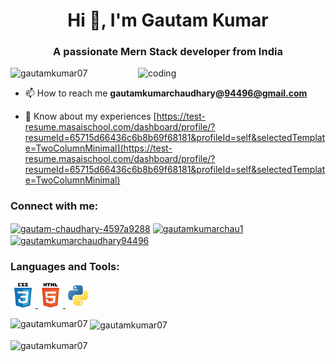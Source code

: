 <h1 align="center">Hi 👋, I'm Gautam Kumar</h1>
<h3 align="center">A passionate Mern Stack developer from India</h3>

<img align="right" alt="coding" width="300" src="https://miro.medium.com/max/1360/0*7Q3yvSIv_t0ioJ-Z.gif">

<p align="left"> <img src="https://komarev.com/ghpvc/?username=gautamkumar07&label=Profile%20views&color=0e75b6&style=flat" alt="gautamkumar07" /> </p>

- 📫 How to reach me **gautamkumarchaudhary@94496@gmail.com**

- 📄 Know about my experiences [https://test-resume.masaischool.com/dashboard/profile/?resumeId=65715d66436c6b8b69f68181&profileId=self&selectedTemplate=TwoColumnMinimal](https://test-resume.masaischool.com/dashboard/profile/?resumeId=65715d66436c6b8b69f68181&profileId=self&selectedTemplate=TwoColumnMinimal)

<h3 align="left">Connect with me:</h3>
<p align="left">
<a href="https://linkedin.com/in/gautam-chaudhary-4597a9288" target="blank"><img align="center" src="https://raw.githubusercontent.com/rahuldkjain/github-profile-readme-generator/master/src/images/icons/Social/linked-in-alt.svg" alt="gautam-chaudhary-4597a9288" height="30" width="40" /></a>
<a href="https://www.hackerrank.com/gautamkumarchau1" target="blank"><img align="center" src="https://raw.githubusercontent.com/rahuldkjain/github-profile-readme-generator/master/src/images/icons/Social/hackerrank.svg" alt="gautamkumarchau1" height="30" width="40" /></a>
<a href="https://www.leetcode.com/gautamkumarchaudhary94496" target="blank"><img align="center" src="https://raw.githubusercontent.com/rahuldkjain/github-profile-readme-generator/master/src/images/icons/Social/leet-code.svg" alt="gautamkumarchaudhary94496" height="30" width="40" /></a>
</p>

<h3 align="left">Languages and Tools:</h3>
<p align="left"> <a href="https://www.w3schools.com/css/" target="_blank" rel="noreferrer"> <img src="https://raw.githubusercontent.com/devicons/devicon/master/icons/css3/css3-original-wordmark.svg" alt="css3" width="40" height="40"/> </a> <a href="https://www.w3.org/html/" target="_blank" rel="noreferrer"> <img src="https://raw.githubusercontent.com/devicons/devicon/master/icons/html5/html5-original-wordmark.svg" alt="html5" width="40" height="40"/> </a> <a href="https://www.python.org" target="_blank" rel="noreferrer"> <img src="https://raw.githubusercontent.com/devicons/devicon/master/icons/python/python-original.svg" alt="python" width="40" height="40"/> </a> </p>

<p><img align="left" src="https://github-readme-stats.vercel.app/api/top-langs?username=gautamkumar07&show_icons=true&locale=en&layout=compact" alt="gautamkumar07" /></p>

<p>&nbsp;<img align="center" src="https://github-readme-stats.vercel.app/api?username=gautamkumar07&show_icons=true&locale=en" alt="gautamkumar07" /></p>

<p><img align="center" src="https://github-readme-streak-stats.herokuapp.com/?user=gautamkumar07&" alt="gautamkumar07" /></p>
